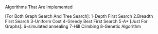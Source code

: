 Algorithms That Are Implemented 

[For Both Graph Search And Tree Search]:
    1-Depth First Search
    2.Breadth First Search
    3-Uniform Cost
    4-Greedy Best First Search
    5-A*
[Just For Graphs]:
    6-simulated annealing
    7-Hill Climbing
    8-Genetic Algorithm
    